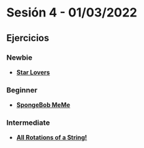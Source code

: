
# Sesión 4 - 01/03/2022

## Ejercicios

### Newbie

- [**Star Lovers**](https://github.com/Laboratoria/gym/tree/main/exercises/star-lovers-warmup )

### Beginner

- [**SpongeBob MeMe**](https://github.com/Laboratoria/gym/tree/main/exercises/spongebob-meme)

### Intermediate

- [**All Rotations of a String!**](https://github.com/Laboratoria/gym/tree/main/exercises/stop-gninnips-my-sdrow)
